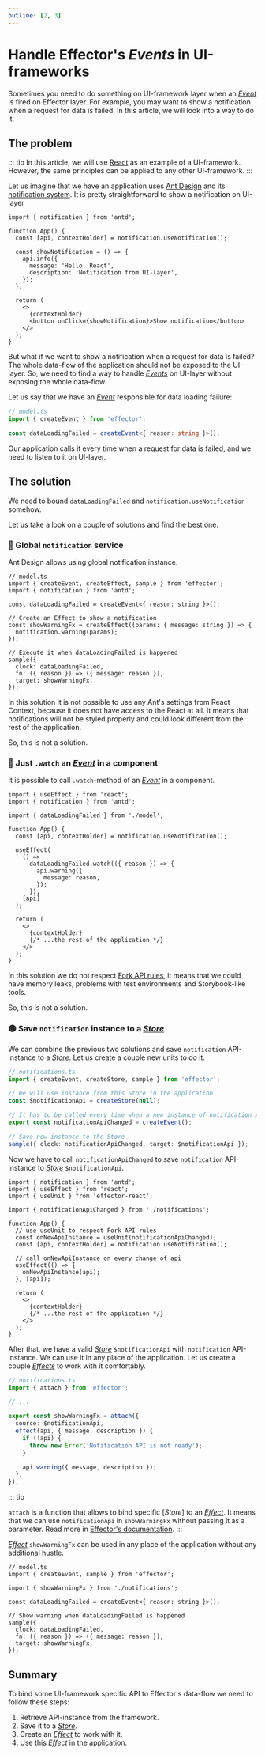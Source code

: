 ```yaml
---
outline: [2, 3]
---
```


# Handle Effector's _Events_ in UI-frameworks

Sometimes you need to do something on UI-framework layer when an [_Event_](https://effector.dev/docs/api/effector/event) is fired on Effector layer. For example, you may want to show a notification when a request for data is failed. In this article, we will look into a way to do it.

## The problem

::: tip
In this article, we will use [React](https://reactjs.org/) as an example of a UI-framework. However, the same principles can be applied to any other UI-framework.
:::

Let us imagine that we have an application uses [Ant Design](https://ant.design/) and its [notification system](https://ant.design/components/notification). It is pretty straightforward to show a notification on UI-layer

```tsx
import { notification } from 'antd';

function App() {
  const [api, contextHolder] = notification.useNotification();

  const showNotification = () => {
    api.info({
      message: 'Hello, React',
      description: 'Notification from UI-layer',
    });
  };

  return (
    <>
      {contextHolder}
      <button onClick={showNotification}>Show notification</button>
    </>
  );
}
```

But what if we want to show a notification when a request for data is failed? The whole data-flow of the application should not be exposed to the UI-layer. So, we need to find a way to handle [_Events_](https://effector.dev/docs/api/effector/event) on UI-layer without exposing the whole data-flow.

Let us say that we have an [_Event_](https://effector.dev/docs/api/effector/event) responsible for data loading failure:

```ts
// model.ts
import { createEvent } from 'effector';

const dataLoadingFailed = createEvent<{ reason: string }>();
```

Our application calls it every time when a request for data is failed, and we need to listen to it on UI-layer.

## The solution

We need to bound `dataLoadingFailed` and `notification.useNotification` somehow.

Let us take a look on a couple of solutions and find the best one.

### 🔴 Global `notification` service

Ant Design allows using global notification instance.

```ts{7-17}
// model.ts
import { createEvent, createEffect, sample } from 'effector';
import { notification } from 'antd';

const dataLoadingFailed = createEvent<{ reason: string }>();

// Create an Effect to show a notification
const showWarningFx = createEffect((params: { message: string }) => {
  notification.warning(params);
});

// Execute it when dataLoadingFailed is happened
sample({
  clock: dataLoadingFailed,
  fn: ({ reason }) => ({ message: reason }),
  target: showWarningFx,
});
```

In this solution it is not possible to use any Ant's settings from React Context, because it does not have access to the React at all. It means that notifications will not be styled properly and could look different from the rest of the application.

So, this is not a solution.

### 🔴 Just `.watch` an [_Event_](https://effector.dev/docs/api/effector/event) in a component

It is possible to call `.watch`-method of an [_Event_](https://effector.dev/docs/api/effector/event) in a component.

```tsx{9-17}
import { useEffect } from 'react';
import { notification } from 'antd';

import { dataLoadingFailed } from './model';

function App() {
  const [api, contextHolder] = notification.useNotification();

  useEffect(
    () =>
      dataLoadingFailed.watch(({ reason }) => {
        api.warning({
          message: reason,
        });
      }),
    [api]
  );

  return (
    <>
      {contextHolder}
      {/* ...the rest of the application */}
    </>
  );
}
```

In this solution we do not respect [Fork API rules](/magazine/fork_api_rules), it means that we could have memory leaks, problems with test environments and Storybook-like tools.

So, this is not a solution.

### 🟢 Save `notification` instance to a [_Store_](https://effector.dev/docs/api/effector/store)

We can combine the previous two solutions and save `notification` API-instance to a [_Store_](https://effector.dev/docs/api/effector/store). Let us create a couple new units to do it.

```ts
// notifications.ts
import { createEvent, createStore, sample } from 'effector';

// We will use instance from this Store in the application
const $notificationApi = createStore(null);

// It has to be called every time when a new instance of notification API is created
export const notificationApiChanged = createEvent();

// Save new instance to the Store
sample({ clock: notificationApiChanged, target: $notificationApi });
```

Now we have to call `notificationApiChanged` to save `notification` API-instance to [_Store_](https://effector.dev/docs/api/effector/store) `$notificationApi`.

```tsx{8-15}
import { notification } from 'antd';
import { useEffect } from 'react';
import { useUnit } from 'effector-react';

import { notificationApiChanged } from './notifications';

function App() {
  // use useUnit to respect Fork API rules
  const onNewApiInstance = useUnit(notificationApiChanged);
  const [api, contextHolder] = notification.useNotification();

  // call onNewApiInstance on every change of api
  useEffect(() => {
    onNewApiInstance(api);
  }, [api]);

  return (
    <>
      {contextHolder}
      {/* ...the rest of the application */}
    </>
  );
}
```

After that, we have a valid [_Store_](https://effector.dev/docs/api/effector/store) `$notificationApi` with `notification` API-instance. We can use it in any place of the application. Let us create a couple [_Effects_](https://effector.dev/docs/api/effector/effect) to work with it comfortably.

```ts
// notifications.ts
import { attach } from 'effector';

// ...

export const showWarningFx = attach({
  source: $notificationApi,
  effect(api, { message, description }) {
    if (!api) {
      throw new Error('Notification API is not ready');
    }

    api.warning({ message, description });
  },
});
```

::: tip

`attach` is a function that allows to bind specific [_Store_] to an [_Effect_](https://effector.dev/docs/api/effector/effect). It means that we can use `notificationApi` in `showWarningFx` without passing it as a parameter. Read more in [Effector's documentation](https://effector.dev/docs/api/effector/attach).
:::

[_Effect_](https://effector.dev/docs/api/effector/effect) `showWarningFx` can be used in any place of the application without any additional hustle.

```ts{8-13}
// model.ts
import { createEvent, sample } from 'effector';

import { showWarningFx } from './notifications';

const dataLoadingFailed = createEvent<{ reason: string }>();

// Show warning when dataLoadingFailed is happened
sample({
  clock: dataLoadingFailed,
  fn: ({ reason }) => ({ message: reason }),
  target: showWarningFx,
});
```

## Summary

To bind some UI-framework specific API to Effector's data-flow we need to follow these steps:

1. Retrieve API-instance from the framework.
2. Save it to a [_Store_](https://effector.dev/docs/api/effector/store).
3. Create an [_Effect_](https://effector.dev/docs/api/effector/effect) to work with it.
4. Use this [_Effect_](https://effector.dev/docs/api/effector/effect) in the application.
